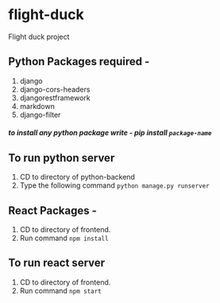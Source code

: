 # flight-duck
Flight duck project

## Python Packages required - 
1. django
2. django-cors-headers
3. djangorestframework
4. markdown
5. django-filter

##### to install any python package write - pip install `package-name`

## To run python server
1. CD to directory of python-backend
2. Type the following command `python manage.py runserver`

## React Packages - 
1. CD to directory of frontend.
2. Run command `npm install`

## To run react server
1. CD to directory of frontend.
2. Run command `npm start`
